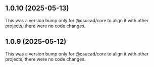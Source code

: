 ## 1.0.10 (2025-05-13)

This was a version bump only for @osucad/core to align it with other projects, there were no code changes.

## 1.0.9 (2025-05-12)

This was a version bump only for @osucad/core to align it with other projects, there were no code changes.